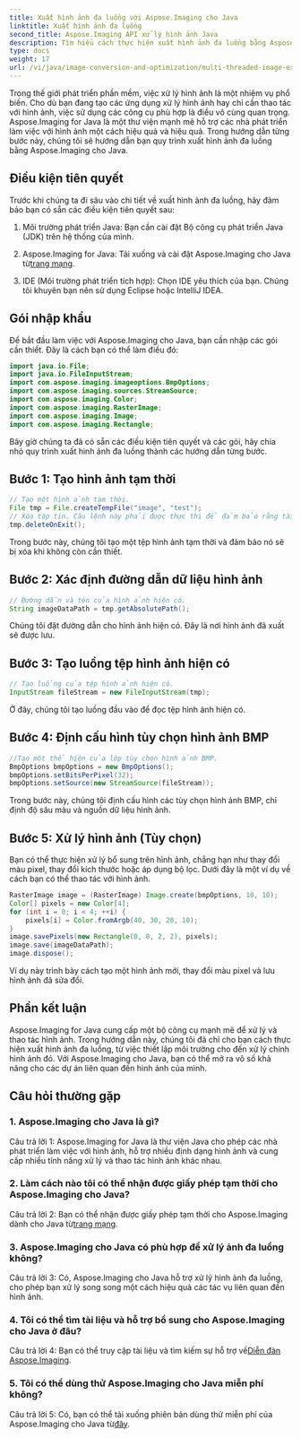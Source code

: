 ```yaml
---
title: Xuất hình ảnh đa luồng với Aspose.Imaging cho Java
linktitle: Xuất hình ảnh đa luồng
second_title: Aspose.Imaging API xử lý hình ảnh Java
description: Tìm hiểu cách thực hiện xuất hình ảnh đa luồng bằng Aspose.Imaging cho Java. Nắm vững cách xử lý và thao tác hình ảnh với hướng dẫn từng bước này.
type: docs
weight: 17
url: /vi/java/image-conversion-and-optimization/multi-threaded-image-export/
---
```

Trong thế giới phát triển phần mềm, việc xử lý hình ảnh là một nhiệm vụ phổ biến. Cho dù bạn đang tạo các ứng dụng xử lý hình ảnh hay chỉ cần thao tác với hình ảnh, việc sử dụng các công cụ phù hợp là điều vô cùng quan trọng. Aspose.Imaging for Java là một thư viện mạnh mẽ hỗ trợ các nhà phát triển làm việc với hình ảnh một cách hiệu quả và hiệu quả. Trong hướng dẫn từng bước này, chúng tôi sẽ hướng dẫn bạn quy trình xuất hình ảnh đa luồng bằng Aspose.Imaging cho Java.

## Điều kiện tiên quyết

Trước khi chúng ta đi sâu vào chi tiết về xuất hình ảnh đa luồng, hãy đảm bảo bạn có sẵn các điều kiện tiên quyết sau:

1. Môi trường phát triển Java: Bạn cần cài đặt Bộ công cụ phát triển Java (JDK) trên hệ thống của mình.

2.  Aspose.Imaging for Java: Tải xuống và cài đặt Aspose.Imaging cho Java từ[trang mạng](https://releases.aspose.com/imaging/java/).

3. IDE (Môi trường phát triển tích hợp): Chọn IDE yêu thích của bạn. Chúng tôi khuyên bạn nên sử dụng Eclipse hoặc IntelliJ IDEA.

## Gói nhập khẩu

Để bắt đầu làm việc với Aspose.Imaging cho Java, bạn cần nhập các gói cần thiết. Đây là cách bạn có thể làm điều đó:

```java
import java.io.File;
import java.io.FileInputStream;
import com.aspose.imaging.imageoptions.BmpOptions;
import com.aspose.imaging.sources.StreamSource;
import com.aspose.imaging.Color;
import com.aspose.imaging.RasterImage;
import com.aspose.imaging.Image;
import com.aspose.imaging.Rectangle;
```

Bây giờ chúng ta đã có sẵn các điều kiện tiên quyết và các gói, hãy chia nhỏ quy trình xuất hình ảnh đa luồng thành các hướng dẫn từng bước.

## Bước 1: Tạo hình ảnh tạm thời

```java
// Tạo một hình ảnh tạm thời.
File tmp = File.createTempFile("image", "test");
// Xóa tập tin. Câu lệnh này phải được thực thi để đảm bảo rằng tài nguyên được xử lý đúng cách.
tmp.deleteOnExit();
```

Trong bước này, chúng tôi tạo một tệp hình ảnh tạm thời và đảm bảo nó sẽ bị xóa khi không còn cần thiết.

## Bước 2: Xác định đường dẫn dữ liệu hình ảnh

```java
// Đường dẫn và tên của hình ảnh hiện có.
String imageDataPath = tmp.getAbsolutePath();
```

Chúng tôi đặt đường dẫn cho hình ảnh hiện có. Đây là nơi hình ảnh đã xuất sẽ được lưu.

## Bước 3: Tạo luồng tệp hình ảnh hiện có

```java
// Tạo luồng của tệp hình ảnh hiện có.
InputStream fileStream = new FileInputStream(tmp);
```

Ở đây, chúng tôi tạo luồng đầu vào để đọc tệp hình ảnh hiện có.

## Bước 4: Định cấu hình tùy chọn hình ảnh BMP

```java
//Tạo một thể hiện của lớp tùy chọn hình ảnh BMP.
BmpOptions bmpOptions = new BmpOptions();
bmpOptions.setBitsPerPixel(32);
bmpOptions.setSource(new StreamSource(fileStream));
```

Trong bước này, chúng tôi định cấu hình các tùy chọn hình ảnh BMP, chỉ định độ sâu màu và nguồn dữ liệu hình ảnh.

## Bước 5: Xử lý hình ảnh (Tùy chọn)

Bạn có thể thực hiện xử lý bổ sung trên hình ảnh, chẳng hạn như thay đổi màu pixel, thay đổi kích thước hoặc áp dụng bộ lọc. Dưới đây là một ví dụ về cách bạn có thể thao tác với hình ảnh.

```java
RasterImage image = (RasterImage) Image.create(bmpOptions, 10, 10);
Color[] pixels = new Color[4];
for (int i = 0; i < 4; ++i) {
    pixels[i] = Color.fromArgb(40, 30, 20, 10);
}
image.savePixels(new Rectangle(0, 0, 2, 2), pixels);
image.save(imageDataPath);
image.dispose();
```

Ví dụ này trình bày cách tạo một hình ảnh mới, thay đổi màu pixel và lưu hình ảnh đã sửa đổi.

## Phần kết luận

Aspose.Imaging for Java cung cấp một bộ công cụ mạnh mẽ để xử lý và thao tác hình ảnh. Trong hướng dẫn này, chúng tôi đã chỉ cho bạn cách thực hiện xuất hình ảnh đa luồng, từ việc thiết lập môi trường cho đến xử lý chính hình ảnh đó. Với Aspose.Imaging cho Java, bạn có thể mở ra vô số khả năng cho các dự án liên quan đến hình ảnh của mình.

## Câu hỏi thường gặp

### 1. Aspose.Imaging cho Java là gì?

Câu trả lời 1: Aspose.Imaging for Java là thư viện Java cho phép các nhà phát triển làm việc với hình ảnh, hỗ trợ nhiều định dạng hình ảnh và cung cấp nhiều tính năng xử lý và thao tác hình ảnh khác nhau.

### 2. Làm cách nào tôi có thể nhận được giấy phép tạm thời cho Aspose.Imaging cho Java?

 Câu trả lời 2: Bạn có thể nhận được giấy phép tạm thời cho Aspose.Imaging dành cho Java từ[trang mạng](https://purchase.aspose.com/temporary-license/).

### 3. Aspose.Imaging cho Java có phù hợp để xử lý ảnh đa luồng không?

Câu trả lời 3: Có, Aspose.Imaging cho Java hỗ trợ xử lý hình ảnh đa luồng, cho phép bạn xử lý song song một cách hiệu quả các tác vụ liên quan đến hình ảnh.

### 4. Tôi có thể tìm tài liệu và hỗ trợ bổ sung cho Aspose.Imaging cho Java ở đâu?

 Câu trả lời 4: Bạn có thể truy cập tài liệu và tìm kiếm sự hỗ trợ về[Diễn đàn Aspose.Imaging](https://forum.aspose.com/).

### 5. Tôi có thể dùng thử Aspose.Imaging cho Java miễn phí không?

 Câu trả lời 5: Có, bạn có thể tải xuống phiên bản dùng thử miễn phí của Aspose.Imaging cho Java từ[đây](https://releases.aspose.com/).